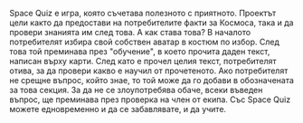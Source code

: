 Space Quiz е игра, която съчетава полезното с приятното. Проектът цели както да предостави на потребителите факти за Космоса, така и да провери знанията им след това. А как става това? 
В началото потребителят избира свой собствен аватар в костюм по избор. След това той преминава през "обучение", в което прочита даден текст, написан върху карти.
След като е прочел целия текст, потребителят отива, за да провери какво е научил от прочетеното.
Ако потребителят не срещне въпрос, който знае, то той може да го добави в обозначената за това секция. За да не се злоупотребява обаче, всеки въведен въпрос, ще преминава през проверка на член от екипа.
Със Space Quiz можете едновременно и да се забавлявате, и да учите.
